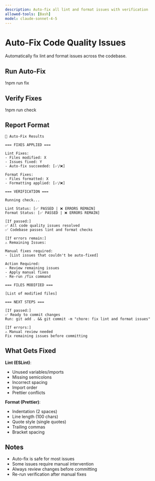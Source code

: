 ```yaml
---
description: Auto-fix all lint and format issues with verification
allowed-tools: [Bash]
model: claude-sonnet-4-5
---
```


# Auto-Fix Code Quality Issues

Automatically fix lint and format issues across the codebase.

## Run Auto-Fix

!npm run fix

## Verify Fixes

!npm run check

## Report Format

```
🔧 Auto-Fix Results

=== FIXES APPLIED ===

Lint Fixes:
- Files modified: X
- Issues fixed: Y
- Auto-fix succeeded: [✅/❌]

Format Fixes:
- Files formatted: X
- Formatting applied: [✅/❌]

=== VERIFICATION ===

Running check...

Lint Status: [✅ PASSED | ❌ ERRORS REMAIN]
Format Status: [✅ PASSED | ❌ ERRORS REMAIN]

[If passed:]
✅ All code quality issues resolved
✅ Codebase passes lint and format checks

[If errors remain:]
⚠️ Remaining Issues:

Manual fixes required:
- [List issues that couldn't be auto-fixed]

Action Required:
- Review remaining issues
- Apply manual fixes
- Re-run /fix command

=== FILES MODIFIED ===

[List of modified files]

=== NEXT STEPS ===

[If passed:]
✅ Ready to commit changes
Run: git add . && git commit -m "chore: fix lint and format issues"

[If errors:]
⚠️ Manual review needed
Fix remaining issues before committing
```

## What Gets Fixed

**Lint (ESLint)**:
- Unused variables/imports
- Missing semicolons
- Incorrect spacing
- Import order
- Prettier conflicts

**Format (Prettier)**:
- Indentation (2 spaces)
- Line length (100 chars)
- Quote style (single quotes)
- Trailing commas
- Bracket spacing

## Notes

- Auto-fix is safe for most issues
- Some issues require manual intervention
- Always review changes before committing
- Re-run verification after manual fixes

